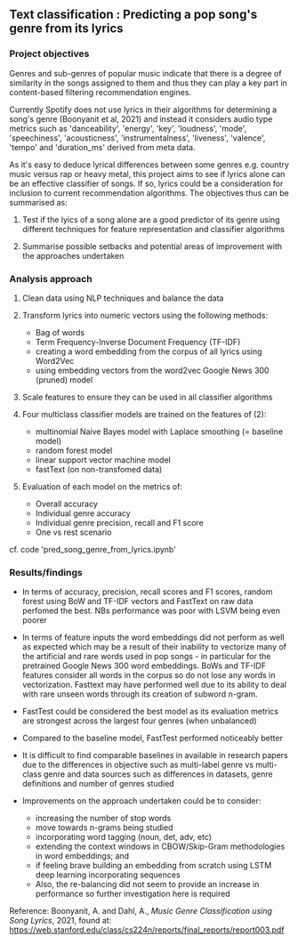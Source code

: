 ## Text classification : Predicting a pop song's genre from its lyrics

### Project objectives

Genres and sub-genres of popular music indicate that there is a degree of similarity in the songs assigned to them and thus they can play a key part in content-based filtering recommendation engines. 

Currently Spotify does not use lyrics in their algorithms for determining a song's genre (Boonyanit et al, 2021) and instead it considers audio type metrics such as 'danceability', 'energy', 'key', 'loudness', 'mode', 'speechiness', 'acousticness', 'instrumentalness', 'liveness', 'valence', 'tempo' and 'duration_ms' derived from meta data. 

As it's easy to deduce lyrical differences between some genres e.g. country music versus rap or heavy metal, this project aims to see if lyrics alone can be an effective classifier of songs. If so, lyrics could be a consideration for inclusion to current recommendation algorithms. The objectives thus can be summarised as:

1. Test if the lyics of a song alone are a good predictor of its genre using different techniques for feature representation and classifier algorithms

2. Summarise possible setbacks and potential areas of improvement with the approaches undertaken


### Analysis approach

1. Clean data using NLP techniques and balance the data
   
2. Transform lyrics into numeric vectors using the following methods:
   - Bag of words
   - Term Frequency-Inverse Document Frequency (TF-IDF)
   - creating a word embedding from the corpus of all lyrics using Word2Vec
   - using embedding vectors from the word2vec Google News 300 (pruned) model
     
3. Scale features to ensure they can be used in all classifier algorithms
   
4. Four multiclass classifier models are trained on the features of (2):
   - multinomial Naive Bayes model with Laplace smoothing (= baseline model)
   - random forest model
   - linear support vector machine model
   - fastText (on non-transfomed data)
     
5. Evaluation of each model on the metrics of:
   - Overall accuracy
   - Individual genre accuracy
   - Individual genre precision, recall and F1 score
   - One vs rest scenario

cf. code 'pred_song_genre_from_lyrics.ipynb'

### Results/findings

- In terms of accuracy, precision, recall scores and F1 scores, random forest using BoW and TF-IDF vectors and FastText on raw data perfomed the best. NBs performance was poor with LSVM being even poorer

- In terms of feature inputs the word embeddings did not perform as well as expected which may be a result of their inability to vectorize many of the artificial and rare words used in pop songs - in particular for the pretrained Google News 300 word embeddings. BoWs and TF-IDF features consider all words in the corpus so do not lose any words in vectorization. Fasttext may have performed well due to its ability to deal with rare unseen words through its creation of subword n-gram. 

- FastTest could be considered the best model as its evaluation metrics are strongest across the largest four genres (when unbalanced)

- Compared to the baseline model, FastTest performed noticeably better

- It is difficult to find comparable baselines in available in research papers due to the differences in objective such as multi-label genre vs multi-class genre and data sources such as differences in datasets, genre definitions and number of genres studied

- Improvements on the approach undertaken could be to consider:
  - increasing the number of stop words
  - move towards n-grams being studied
  - incorporating word tagging (noun, det, adv, etc)
  - extending the context windows in CBOW/Skip-Gram methodologies in word embeddings; and
  - if feeling brave building an embedding from scratch using LSTM deep learning incorporating sequences
  - Also, the re-balancing did not seem to provide an increase in performance so further investigation here is required


Reference: Boonyanit, A. and Dahl, A., _Music Genre Classification using Song Lyrics_, 2021, found at: https://web.stanford.edu/class/cs224n/reports/final_reports/report003.pdf
